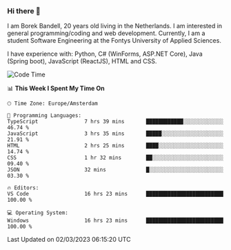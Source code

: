 ### Hi there 👋

I am Borek Bandell, 20 years old living in the Netherlands. I am interested in general programming/coding and web development. Currently, I am a student Software Engineering at the Fontys University of Applied Sciences.

I have experience with: Python, C# (WinForms, ASP.NET Core), Java (Spring boot), JavaScript (ReactJS), HTML and CSS.

<!--START_SECTION:waka-->
![Code Time](http://img.shields.io/badge/Code%20Time-431%20hrs%207%20mins-blue)

📊 **This Week I Spent My Time On** 

```text
🕑︎ Time Zone: Europe/Amsterdam

💬 Programming Languages: 
TypeScript               7 hrs 39 mins       ████████████░░░░░░░░░░░░░   46.74 % 
JavaScript               3 hrs 35 mins       █████░░░░░░░░░░░░░░░░░░░░   21.91 % 
HTML                     2 hrs 25 mins       ████░░░░░░░░░░░░░░░░░░░░░   14.74 % 
CSS                      1 hr 32 mins        ██░░░░░░░░░░░░░░░░░░░░░░░   09.40 % 
JSON                     32 mins             █░░░░░░░░░░░░░░░░░░░░░░░░   03.30 % 

🔥 Editors: 
VS Code                  16 hrs 23 mins      █████████████████████████   100.00 % 

💻 Operating System: 
Windows                  16 hrs 23 mins      █████████████████████████   100.00 % 
```


 Last Updated on 02/03/2023 06:15:20 UTC
<!--END_SECTION:waka-->

<!--**tcBorek2002/tcBorek2002** is a ✨ _special_ ✨ repository because its `README.md` (this file) appears on your GitHub profile.

Here are some ideas to get you started:

- 🔭 I’m currently working on ...
- 🌱 I’m currently learning ...
- 👯 I’m looking to collaborate on ...
- 🤔 I’m looking for help with ...
- 💬 Ask me about ...
- 📫 How to reach me: ...
- 😄 Pronouns: ...
- ⚡ Fun fact: ...
-->
